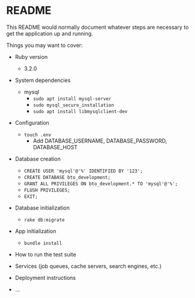 # README

This README would normally document whatever steps are necessary to get the
application up and running.

Things you may want to cover:

* Ruby version
  * 3.2.0

* System dependencies
  * mysql
    * `sudo apt install mysql-server`
    * `sudo mysql_secure_installation`
    * `sudo apt install libmysqlclient-dev`

* Configuration
  * `touch .env`
    * Add DATABASE_USERNAME, DATABASE_PASSWORD, DATABASE_HOST

* Database creation
  * `CREATE USER 'mysql'@'%' IDENTIFIED BY '123';`
  * `CREATE DATABASE bto_development;`
  * `GRANT ALL PRIVILEGES ON bto_development.* TO 'mysql'@'%';`
  * `FLUSH PRIVILEGES;`
  * `EXIT;`

* Database initialization
  * `rake db:migrate`

* App initialization
  * `bundle install`

* How to run the test suite

* Services (job queues, cache servers, search engines, etc.)

* Deployment instructions

* ...



